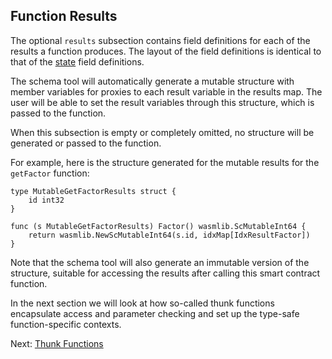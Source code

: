 ## Function Results

The optional `results` subsection contains field definitions for each of the results a
function produces. The layout of the field definitions is identical to that of
the [state](state.md) field definitions.

The schema tool will automatically generate a mutable structure with member variables for
proxies to each result variable in the results map. The user will be able to set the
result variables through this structure, which is passed to the function.

When this subsection is empty or completely omitted, no structure will be generated or
passed to the function.

For example, here is the structure generated for the mutable results for the `getFactor`
function:

```golang
type MutableGetFactorResults struct {
    id int32
}

func (s MutableGetFactorResults) Factor() wasmlib.ScMutableInt64 {
    return wasmlib.NewScMutableInt64(s.id, idxMap[IdxResultFactor])
}
```

Note that the schema tool will also generate an immutable version of the structure,
suitable for accessing the results after calling this smart contract function.

In the next section we will look at how so-called thunk functions encapsulate access and
parameter checking and set up the type-safe function-specific contexts.

Next: [Thunk Functions](thunks.md)
